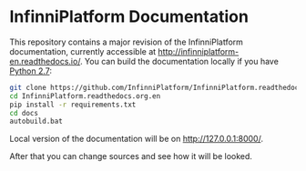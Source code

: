 # InfinniPlatform Documentation

This repository contains a major revision of the InfinniPlatform documentation, currently accessible at http://infinniplatform-en.readthedocs.io/. You can build the documentation locally if you have [Python 2.7](https://www.python.org/downloads/):

```bash
git clone https://github.com/InfinniPlatform/InfinniPlatform.readthedocs.org.en.git
cd InfinniPlatform.readthedocs.org.en
pip install -r requirements.txt
cd docs
autobuild.bat
```

Local version of the documentation will be on http://127.0.0.1:8000/.

After that you can change sources and see how it will be looked.
